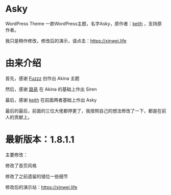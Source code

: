 # Asky
WordPress Theme
一款WordPress主题，名字Asky，原作者：[keith](https://www.skyarea.cn/) ，支持原作者。

我只是稍作修改，修改后的演示，请点击：https://xinwei.life

# 由来介绍
首先，感谢 [Fuzzz](http://www.akina.pw/) 创作出 Akina 主题

然后，感谢 [路易](https://www.i94.me/) 在 Akina 的基础上作出 Siren

最后，感谢 [keith](https://www.skyarea.cn/) 在前面两者基础上作出 Asky

最后的最后，前面的三位大佬都停更了，我按照自己的想法修改了一下，都是在前人的贡献上。


# 最新版本：1.8.1.1

主要修改：

修改了首页风格

修改了之前遗留的错位一些细节

修改后的演示站：https://xinwei.life
